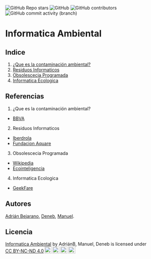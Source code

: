 ![GitHub Repo stars](https://img.shields.io/github/stars/abejalb1504/informatica-ambiental)
![GitHub](https://img.shields.io/github/license/abejalb1504/informatica-ambiental)
![GitHub contributors](https://img.shields.io/github/contributors/abejalb1504/informatica-ambiental)
![GitHub commit activity (branch)](https://img.shields.io/github/commit-activity/m/abejalb1504/informatica-ambiental)
# Informatica Ambiental

## Indice
1.  [¿Que es la contaminación ambiental?](/Documentos/contaminacion.md)
2.  [Residuos Informaticos](/Documentos/residuos.md)
3.  [Obsolescecia Programada](/Documentos/obsolescencia_programada.md)
4.  [Informatica Ecologica](/Documentos/informatica_ecologica.md)

## Referencias
1.  ¿Que es la contaminación ambiental?
  * [BBVA](https://www.bbva.com/es/sostenibilidad/que-es-y-que-tipos-de-contaminacion-ambiental-existen/)
2.  Residuos Informaticos
  * [Iberdrola](https://www.iberdrola.com/sostenibilidad/que-es-basura-tecnologica)
  * [Fundacion Aquare](https://www.fundacionaquae.org/wiki/residuos-electronicos-que-son-y-que-hacer-con-ellos/)
3.  Obsolescecia Programada
  * [Wikipedia](https://es.wikipedia.org/wiki/Obsolescencia_programada)
  * [Ecointeligencia](https://www.ecointeligencia.com/2012/11/la-obsolescencia-programada-y-las-bombi)
4.  Informatica Ecologica
  * [GeekFare](https://geekflare.com/es/green-computing-for-sustainable-future/)
## Autores
[Adrián Bejarano](https://github.com/Abejalb1504), [Deneb](https://github.com/Xicobot), [Manuel](https://github.com/mmargal28).

## Licencia
<p xmlns:cc="http://creativecommons.org/ns#" xmlns:dct="http://purl.org/dc/terms/"><a property="dct:title" rel="cc:attributionURL" href="https://github.com/Abejalb1504/informatica-ambiental.git">Informatica Ambiental</a> by <span property="cc:attributionName">AdriánB, Manuel, Deneb</span> is licensed under <a href="http://creativecommons.org/licenses/by-nc-nd/4.0/?ref=chooser-v1" target="_blank" rel="license noopener noreferrer" style="display:inline-block;">CC BY-NC-ND 4.0<img style="height:22px!important;margin-left:3px;vertical-align:text-bottom;" src="https://mirrors.creativecommons.org/presskit/icons/cc.svg?ref=chooser-v1"><img style="height:22px!important;margin-left:3px;vertical-align:text-bottom;" src="https://mirrors.creativecommons.org/presskit/icons/by.svg?ref=chooser-v1"><img style="height:22px!important;margin-left:3px;vertical-align:text-bottom;" src="https://mirrors.creativecommons.org/presskit/icons/nc.svg?ref=chooser-v1"><img style="height:22px!important;margin-left:3px;vertical-align:text-bottom;" src="https://mirrors.creativecommons.org/presskit/icons/nd.svg?ref=chooser-v1"></a></p>
